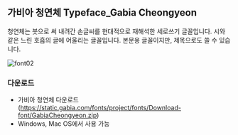 ## 가비아 청연체 Typeface_Gabia Cheongyeon  
청연체는 붓으로 써 내려간 손글씨를 현대적으로 재해석한 세로쓰기 글꼴입니다.
시와 같은 느린 호흡의 글에 어울리는 글꼴입니다. 본문용 글꼴이지만, 제목으로도 쓸 수 있습니다.

![font02](https://static.gabia.com/fonts/project/image/font_characters/cheongyeon.svg)


### 다운로드
- 가비아 청연체 다운로드 (https://static.gabia.com/fonts/project/fonts/Download-font/GabiaCheongyeon.zip)
- Windows, Mac OS에서 사용 가능
